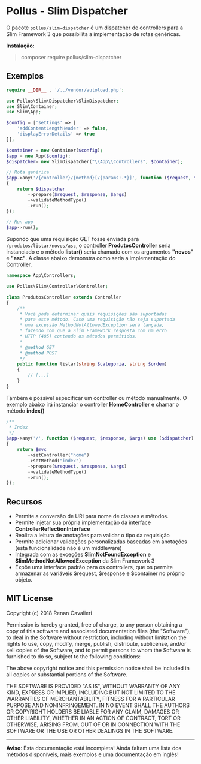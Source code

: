 # Pollus - Slim Dispatcher
O pacote `pollus/slim-dispatcher` é um dispatcher de controllers para a Slim Framework 3 que possibilita a implementação de rotas genéricas. 

**Instalação:**
> composer require pollus/slim-dispatcher

## Exemplos

```php
require __DIR__ . '/../vendor/autoload.php';

use Pollus\Slim\Dispatcher\SlimDispatcher;
use Slim\Container;
use Slim\App;

$config = ['settings' => [
    'addContentLengthHeader' => false,
    'displayErrorDetails' => true
]];

$container = new Container($config);
$app = new App($config);
$dispatcher= new SlimDispatcher("\\App\\Controllers", $container);

// Rota genérica
$app->any('/{controller}/{method}[/{params:.*}]', function ($request, $response, $args) use ($dispatcher)
{
    return $dispatcher
        ->prepare($request, $response, $args)
        ->validateMethodType()
        ->run();
});

// Run app
$app->run();
```
Supondo que uma requisição GET fosse enviada para `/produtos/listar/novos/asc`, o controller **ProdutosController** seria instanciado e o método **listar()** seria chamado com os argumentos **"novos"** e **"asc"**. A classe abaixo demonstra como seria a implementação do Controller.

```php
namespace App\Controllers;

use Pollus\Slim\Controller\Controller;

class ProdutosController extends Controller
{
    /**
     * Você pode determinar quais requisições são suportadas
     * para este método. Caso uma requisição não seja suportada
     * uma excessão MethodNotAllowedException será lançada,
     * fazendo com que a Slim Framework resposta com um erro 
     * HTTP (405) contendo os métodos permitidos.
     * 
     * @method GET
     * @method POST
     */
    public function listar(string $categoria, string $ordem)
    {
        // [...]
    }
}
```
Também é possível especificar um controller ou método manualmente. O exemplo abaixo irá instanciar o controller **HomeController** e chamar o método **index()**
```php
/**
 * Index
 */
$app->any('/', function ($request, $response, $args) use ($dispatcher)
{
    return $mvc
        ->setController("home")
        ->setMethod("index")
        ->prepare($request, $response, $args)
        ->validateMethodType()
        ->run();
});
```
Recursos
--
- Permite a conversão de URI para nome de classes e métodos.
- Permite injetar sua própria implementação da interface **ControllerReflectionInterface**
- Realiza a leitura de anotações para validar o tipo da requisição
- Permite adicionar validações personalizadas baseadas em anotações (esta funcionalidade não é um middleware)
- Integrada com as exceções **SlimNotFoundException** e **SlimMethodNotAllowedException** da Slim Framework 3
- Expõe uma interface padrão para os controllers, que os permite armazenar as variáveis $request, $response e $container no próprio objeto.


## MIT License

Copyright (c) 2018 Renan Cavalieri

Permission is hereby granted, free of charge, to any person obtaining a copy
of this software and associated documentation files (the "Software"), to deal
in the Software without restriction, including without limitation the rights
to use, copy, modify, merge, publish, distribute, sublicense, and/or sell
copies of the Software, and to permit persons to whom the Software is
furnished to do so, subject to the following conditions:

The above copyright notice and this permission notice shall be included in all
copies or substantial portions of the Software.

THE SOFTWARE IS PROVIDED "AS IS", WITHOUT WARRANTY OF ANY KIND, EXPRESS OR
IMPLIED, INCLUDING BUT NOT LIMITED TO THE WARRANTIES OF MERCHANTABILITY,
FITNESS FOR A PARTICULAR PURPOSE AND NONINFRINGEMENT. IN NO EVENT SHALL THE
AUTHORS OR COPYRIGHT HOLDERS BE LIABLE FOR ANY CLAIM, DAMAGES OR OTHER
LIABILITY, WHETHER IN AN ACTION OF CONTRACT, TORT OR OTHERWISE, ARISING FROM,
OUT OF OR IN CONNECTION WITH THE SOFTWARE OR THE USE OR OTHER DEALINGS IN THE
SOFTWARE.

----
**Aviso**: Esta documentação está incompleta! Ainda faltam uma lista dos métodos disponíveis, mais exemplos e uma documentação em inglês! 
